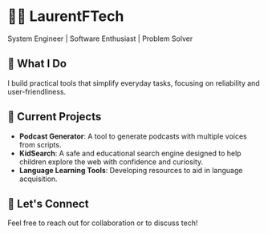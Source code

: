 # 👨‍💻 LaurentFTech

System Engineer | Software Enthusiast | Problem Solver

## 🔧 What I Do

I build practical tools that simplify everyday tasks, focusing on reliability and user-friendliness.

## 🚀 Current Projects

- **Podcast Generator**: A tool to generate podcasts with multiple voices from scripts.
- **KidSearch**: A safe and educational search engine designed to help children explore the web with confidence and curiosity.
- **Language Learning Tools**: Developing resources to aid in language acquisition.

## 🤝 Let's Connect

Feel free to reach out for collaboration or to discuss tech!
